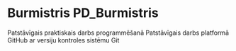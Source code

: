 # Burmistris PD_Burmistris
Patstāvīgais praktiskais darbs programmēšanā
Patstāvīgais darbs platformā GitHub ar versiju kontroles sistēmu Git
